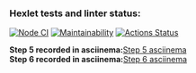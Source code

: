 ### Hexlet tests and linter status:
[![Node CI](https://github.com/denikeev/frontend-project-lvl1/actions/workflows/lint.yml/badge.svg)](https://github.com/denikeev/frontend-project-lvl1/actions/workflows/lint.yml)
[![Maintainability](https://api.codeclimate.com/v1/badges/1a811fedb0839e939026/maintainability)](https://codeclimate.com/github/denikeev/frontend-project-lvl1/maintainability)
[![Actions Status](https://github.com/denikeev/frontend-project-lvl1/workflows/hexlet-check/badge.svg)](https://github.com/denikeev/frontend-project-lvl1/actions)      

**Step 5 recorded in asciinema:**[Step 5 asciinema](https://asciinema.org/a/j7m6Pd3zPaI4l5KsZj9Hj0qiz)  
**Step 6 recorded in asciinema:**[Step 6 asciinema](https://asciinema.org/a/dWCBZ2EsVdbwwhI1bPi1osbTW)